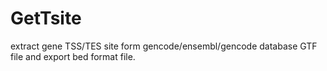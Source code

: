 # GetTsite
extract gene TSS/TES site form gencode/ensembl/gencode database GTF file and export bed format file.
